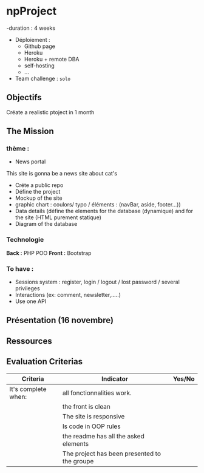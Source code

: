 # npProject

-duration : 4 weeks

- Déploiement :
  - Github page
  - Heroku
  - Heroku + remote DBA
  - self-hosting
  - ...
- Team challenge : `solo`

## Objectifs

Créate a realistic ptoject in 1 month

## The Mission

### thème :

- News portal

This site is gonna be a news site about cat's

- Créte a public repo
- Défine the project
- Mockup of the site
- graphic chart : coulors/ typo / éléments : (navBar, aside, footer...))
- Data details (défine the elements for the database (dynamique) and for the site (HTML purement statique)
- Diagram of the database

### Technologie

**Back :** PHP POO
**Front :** Bootstrap

### To have :

- Sessions system : register, login / logout / lost password / several privileges
- Interactions (ex: comment, newsletter,.....)
- Use one API

## Présentation (16 novembre)

## Ressources

## Evaluation Criterias

| Criteria            | Indicator                                    | Yes/No  |
| ------------------- | -------------------------------------------- | ------- |
| It's complete when: | all fonctionnalities work.                   |         |
|                     | the front is clean                           |         |
|                     | The site is responsive                       |         |
|                     | Is code in OOP rules                         |         |
|                     | the readme has all the asked elements        |         |
|                     | The project has been presented to the groupe |         |
